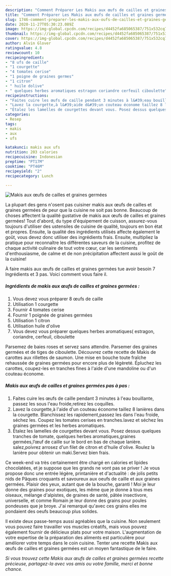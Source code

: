 ```yaml
---
description: "Comment Préparer Les Makis aux œufs de cailles et graines germées"
title: "Comment Préparer Les Makis aux œufs de cailles et graines germées"
slug: 1746-comment-preparer-les-makis-aux-oufs-de-cailles-et-graines-germees
date: 2020-11-27T05:30:23.089Z
image: https://img-global.cpcdn.com/recipes/d4452fa685065387/751x532cq70/makis-aux-oeufs-de-cailles-et-graines-germees-photo-principale-de-la-recette.jpg
thumbnail: https://img-global.cpcdn.com/recipes/d4452fa685065387/751x532cq70/makis-aux-oeufs-de-cailles-et-graines-germees-photo-principale-de-la-recette.jpg
cover: https://img-global.cpcdn.com/recipes/d4452fa685065387/751x532cq70/makis-aux-oeufs-de-cailles-et-graines-germees-photo-principale-de-la-recette.jpg
author: Alvin Glover
ratingvalue: 4.8
reviewcount: 10
recipeingredient:
- "8 ufs de caille"
- "1 courgette"
- "4 tomates cerise"
- "1 poigne de graines germes"
- "1 citron"
- " huile dolive"
- " quelques herbes aromatiques estragon coriandre cerfeuil ciboulette"
recipeinstructions:
- "Faites cuire les œufs de caille pendant 3 minutes à l&#39;eau bouillante, passez les sous l&#39;eau froide,retirez les coquilles."
- "Lavez la courgette,à l&#39;aide d&#39;un couteau économe taillez 8 lanières dans la courgette. Blanchissez les rapidement,passez les dans l&#39;eau froide, séchez les. Coupez les tomates cerises en tranches.lavez et séchez les graines germées et les herbes aromatiques."
- "Étalez les lamelles de courgettes devant vous. Posez dessus quelques tranches de tomate, quelques herbes aromatiques,graines germées,l’œuf de caille sur le bord en bas de chaque lanière. salez,poivrez arrosez d&#39;un filet de citron et d&#39;huile d&#39;olive. Roulez la lanière pour obtenir un maki.Servez bien frais."
categories:
- Resep
tags:
- makis
- aux
- ufs

katakunci: makis aux ufs 
nutrition: 203 calories
recipecuisine: Indonesian
preptime: "PT17M"
cooktime: "PT46M"
recipeyield: "2"
recipecategory: Lunch

---
```



![Makis aux œufs de cailles et graines germées](https://img-global.cpcdn.com/recipes/d4452fa685065387/751x532cq70/makis-aux-oeufs-de-cailles-et-graines-germees-photo-principale-de-la-recette.jpg)

La plupart des gens n'osent pas cuisiner makis aux œufs de cailles et graines germées de peur que la cuisine ne soit pas bonne. Beaucoup de choses affectent la qualité gustative de makis aux œufs de cailles et graines germées! Tout d'abord, du type d'équipement de cuisson, assurez-vous toujours d'utiliser des ustensiles de cuisine de qualité, toujours en bon état et propres. Ensuite, la qualité des ingrédients utilisés affecte également le goût, vous devez donc utiliser des ingrédients frais. Ensuite, multipliez la pratique pour reconnaître les différentes saveurs de la cuisine, profitez de chaque activité culinaire de tout votre cœur, car les sentiments d'enthousiasme, de calme et de non précipitation affectent aussi le goût de la cuisine!

<!--inarticleads1-->

À faire makis aux œufs de cailles et graines germées tue avoir besoin 7 Ingrédients et 3 pas. Voici comment vous faire il.

##### Ingrédients de makis aux œufs de cailles et graines germées :

1. Vous devez vous préparer 8 œufs de caille
1. Utilisation 1 courgette
1. Fournir 4 tomates cerise
1. Fournir 1 poignée de graines germées
1. Utilisation 1 citron
1. Utilisation  huile d&#39;olive
1. Vous devez vous préparer  quelques herbes aromatiques( estragon, coriandre, cerfeuil, ciboulette


Parsemez de baies roses et servez sans attendre. Parsemer des graines germées et de tiges de ciboulette. Découvrez cette recette de Makis de carottes aux rillettes de saumon. Une mise en bouche toute fraîche rehaussée de graines germées pour encore plus de légèreté. Épluchez les carottes, coupez-les en tranches fines à l&#39;aide d&#39;une mandoline ou d&#39;un couteau économe. 

<!--inarticleads2-->

##### Makis aux œufs de cailles et graines germées pas à pas :

1. Faites cuire les œufs de caille pendant 3 minutes à l&#39;eau bouillante, passez les sous l&#39;eau froide,retirez les coquilles.
1. Lavez la courgette,à l&#39;aide d&#39;un couteau économe taillez 8 lanières dans la courgette. Blanchissez les rapidement,passez les dans l&#39;eau froide, séchez les. Coupez les tomates cerises en tranches.lavez et séchez les graines germées et les herbes aromatiques.
1. Étalez les lamelles de courgettes devant vous. Posez dessus quelques tranches de tomate, quelques herbes aromatiques,graines germées,l’œuf de caille sur le bord en bas de chaque lanière. salez,poivrez arrosez d&#39;un filet de citron et d&#39;huile d&#39;olive. Roulez la lanière pour obtenir un maki.Servez bien frais.


Ce week-end va très certainement être chargé en calories et lipides chocolatées, et je suppose que les grands ne vont pas se priver ! Je vous propose donc une entrée légère, printanière et d&#39;actualité : de jolis petits nids de Pâques croquants et savoureux aux oeufs de caille et aux graines germées. Plaisir des yeux, autant que de la bouche, garanti ! Moi je leur donne des graines pour exotiques, les même que je donne à tous mes oiseaux, mélange d&#39;alpistes, de graines de santé, pâtée insectivore, universelle, et comme Romain je leur donne des grains pour poules pondeuses que je broye. J&#39;ai remarqué qu&#39;avec ces grains elles me pondaient des oeufs beaucoup plus solides. 

<!--inarticleads1-->

<p>
Il existe deux passe-temps aussi agréables que la cuisine. Non seulement vous pouvez faire travailler vos muscles créatifs, mais vous pouvez également fournir de délicieux plats pour votre maison. L'augmentation de votre expertise de la préparation des aliments est particulière pour améliorer votre temps dans le coin cuisine. Tenter une recette Makis aux œufs de cailles et graines germées est un moyen fantastique de le faire.
</p>

<p>
<i>Si vous trouvez cette Makis aux œufs de cailles et graines germées recette précieuse, partagez-la avec vos amis ou votre famille, merci et bonne chance.</i>
</p>
